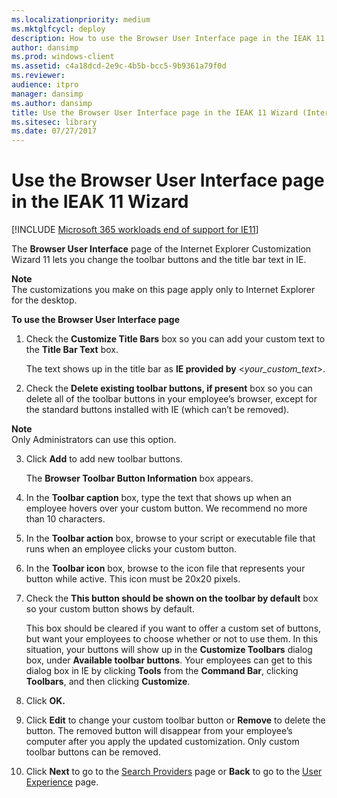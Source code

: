 ```yaml
---
ms.localizationpriority: medium
ms.mktglfcycl: deploy
description: How to use the Browser User Interface page in the IEAK 11 Customization Wizard to change the toolbar buttons and the title bar.
author: dansimp
ms.prod: windows-client
ms.assetid: c4a18dcd-2e9c-4b5b-bcc5-9b9361a79f0d
ms.reviewer: 
audience: itpro
manager: dansimp
ms.author: dansimp
title: Use the Browser User Interface page in the IEAK 11 Wizard (Internet Explorer Administration Kit 11 for IT Pros)
ms.sitesec: library
ms.date: 07/27/2017
---
```



# Use the Browser User Interface page in the IEAK 11 Wizard

[!INCLUDE [Microsoft 365 workloads end of support for IE11](../includes/microsoft-365-ie-end-of-support.md)]

The **Browser User Interface** page of the Internet Explorer Customization Wizard 11 lets you change the toolbar buttons and the title bar text in IE.

**Note**<br>The customizations you make on this page apply only to Internet Explorer for the desktop.

 **To use the Browser User Interface page**

1.  Check the **Customize Title Bars** box so you can add your custom text to the **Title Bar Text** box.<p>
The text shows up in the title bar as **IE provided by** &lt;*your_custom_text*&gt;.

2.  Check the **Delete existing toolbar buttons, if present** box so you can delete all of the toolbar buttons in your employee’s browser, except for the standard buttons installed with IE (which can’t be removed).

**Note**<br>Only Administrators can use this option.

3. Click **Add** to add new toolbar buttons.<p>
   The **Browser Toolbar Button Information** box appears.

4. In the **Toolbar caption** box, type the text that shows up when an employee hovers over your custom button. We recommend no more than 10 characters.

5. In the **Toolbar action** box, browse to your script or executable file that runs when an employee clicks your custom button.

6. In the **Toolbar icon** box, browse to the icon file that represents your button while active. This icon must be 20x20 pixels.

7. Check the **This button should be shown on the toolbar by default** box so your custom button shows by default.<p>
   This box should be cleared if you want to offer a custom set of buttons, but want your employees to choose whether or not to use them. In this situation, your buttons will show up in the **Customize Toolbars** dialog box, under **Available toolbar buttons**. Your employees can get to this dialog box in IE by clicking **Tools** from the **Command Bar**, clicking **Toolbars**, and then clicking **Customize**.

8. Click **OK.**

9. Click **Edit** to change your custom toolbar button or **Remove** to delete the button. The removed button will disappear from your employee’s computer after you apply the updated customization. Only custom toolbar buttons can be removed.

10. Click **Next** to go to the [Search Providers](search-providers-ieak11-wizard.md) page or **Back** to go to the [User Experience](user-experience-ieak11-wizard.md) page.

 

 





